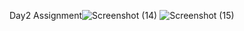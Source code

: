 Day2 Assignment![Screenshot (14)](https://github.com/user-attachments/assets/0270110f-fa1c-4da2-9d0b-c14d58af0422)
![Screenshot (15)](https://github.com/user-attachments/assets/7d24e799-11bd-4f59-8494-9d23154f2817)
